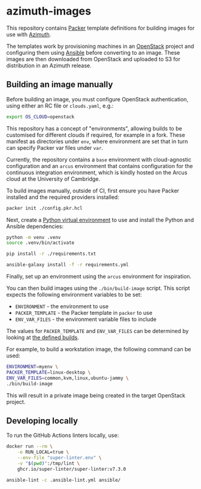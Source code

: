 # azimuth-images

This repository contains [Packer](https://www.packer.io/) template definitions
for building images for use with [Azimuth](https://github.com/azimuth-cloud/azimuth).

The templates work by provisioning machines in an [OpenStack](https://www.openstack.org/)
project and configuring them using [Ansible](https://www.ansible.com/) before
converting to an image. These images are then downloaded from OpenStack and uploaded
to S3 for distribution in an Azimuth release.

## Building an image manually

Before building an image, you must configure OpenStack authentication, using either
an RC file or `clouds.yaml`, e.g.:

```sh
export OS_CLOUD=openstack
```

This repository has a concept of "environments", allowing builds to be customised for
different clouds if required, for example in a fork. These manifest as directories
under `env`, where environment are set that in turn can specify Packer var files
under `var`.

Currently, the repository contains a `base` environment with cloud-agnostic configuration
and an `arcus` environment that contains configuration for the continuous integration
environment, which is kindly hosted on the Arcus cloud at the University of Cambridge.

To build images manually, outside of CI, first ensure you have Packer installed and
the required providers installed:

```sh
packer init ./config.pkr.hcl
```

Next, create a [Python virtual environment](https://docs.python.org/3/library/venv.html)
to use and install the Python and Ansible dependencies:

```sh
python -m venv .venv
source .venv/bin/activate

pip install -r ./requirements.txt

ansible-galaxy install -f -r requirements.yml
```

Finally, set up an environment using the `arcus` environment for inspiration.

You can then build images using the `./bin/build-image` script. This script expects the
following environment variables to be set:

- `ENVIRONMENT` - the environment to use
- `PACKER_TEMPLATE` - the Packer template in `packer` to use
- `ENV_VAR_FILES` - the environment variable files to include

The values for `PACKER_TEMPLATE` and `ENV_VAR_FILES` can be determined by looking at
[the defined builds](./.github/builds.yaml).

For example, to build a workstation image, the following command can be used:

```sh
ENVIRONMENT=myenv \
PACKER_TEMPLATE=linux-desktop \
ENV_VAR_FILES=common,kvm,linux,ubuntu-jammy \
./bin/build-image
```

This will result in a private image being created in the target OpenStack project.

## Developing locally

To run the GitHub Actions linters locally, use:

```sh
docker run --rm \
    -e RUN_LOCAL=true \
    --env-file "super-linter.env" \
    -v "$(pwd)":/tmp/lint \
    ghcr.io/super-linter/super-linter:v7.3.0
```

```sh
ansible-lint -c .ansible-lint.yml ansible/
```
